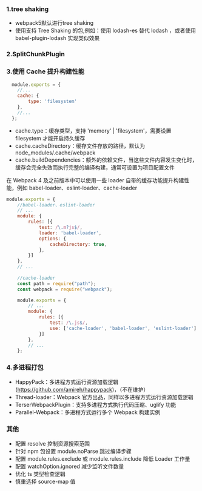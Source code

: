 ### 1.tree shaking

- webpack5默认进行tree shaking
- 使用支持 Tree Shaking 的包,例如：使用 lodash-es 替代 lodash ，或者使用 babel-plugin-lodash 实现类似效果

### 2.SplitChunkPlugin

### 3.使用 Cache 提升构建性能
```javascript
  module.exports = {
    //...
    cache: {
        type: 'filesystem'
    },
    //...
  };
```
- cache.type：缓存类型，支持 'memory' | 'filesystem'，需要设置 filesystem 才能开启持久缓存
- cache.cacheDirectory：缓存文件存放的路径，默认为 node_modules/.cache/webpack
- cache.buildDependencies：额外的依赖文件，当这些文件内容发生变化时，缓存会完全失效而执行完整的编译构建，通常可设置为项目配置文件

在 Webpack 4 及之前版本中可以使用一些 loader 自带的缓存功能提升构建性能，例如 babel-loader、eslint-loader、cache-loader
```javascript
module.exports = {
    //babel-loader、eslint-loader
    // ...
    module: {
        rules: [{
            test: /\.m?js$/,
            loader: 'babel-loader',
            options: {
                cacheDirectory: true,
            },
        }]
    },
    // ...
    
    //cache-loader
    const path = require("path");
    const webpack = require("webpack");

    module.exports = {
        // ...
        module: {
            rules: [{
                test: /\.js$/,
                use: ['cache-loader', 'babel-loader', 'eslint-loader']
            }]
        },
        // ...
    };
  ```
  
 ### 4.多进程打包
- HappyPack：多进程方式运行资源加载逻辑(https://github.com/amireh/happypack)，（不在维护）
- Thread-loader：Webpack 官方出品，同样以多进程方式运行资源加载逻辑
- TerserWebpackPlugin：支持多进程方式执行代码压缩、uglify 功能
- Parallel-Webpack：多进程方式运行多个 Webpack 构建实例

### 其他
- 配置 resolve 控制资源搜索范围
- 针对 npm 包设置 module.noParse 跳过编译步骤
- 配置 module.rules.exclude 或 module.rules.include 降低 Loader 工作量
- 配置 watchOption.ignored 减少监听文件数量
- 优化 ts 类型检查逻辑
- 慎重选择 source-map 值  
